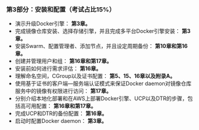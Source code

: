 ### 第3部分：安装和配置（考试占比15%）

+ 演示升级Docker引擎： **第3章。**
+ 完成镜像仓库安装、选择存储引擎，并且完成多平台Docker引擎安装： **第3章。**
+ 安装Swarm、配置管理者、添加节点，并且设定周期备份： **第10章和第16章。**
+ 创建并管理用户和组： **第16章和第17章。**
+ 安装前如何进行需求评估： **第16章。**
+ 理解命名空间，CGroup以及证书配置： **第5、15、16章以及附录A。**
+ 使用基于证书的客户端—服务端认证模式来保证Docker daemon对镜像仓库服务中的镜像有权限进行访问： **第17章。**
+ 分别介绍本地化部署和在AWS上部署Docker引擎、UCP以及DTR的步骤，包括高可用配置： **第16章和第17章。**
+ 完成UCP和DTR的备份配置： **第16章。**
+ 启动时配置Docker daemon： **第3章。**

